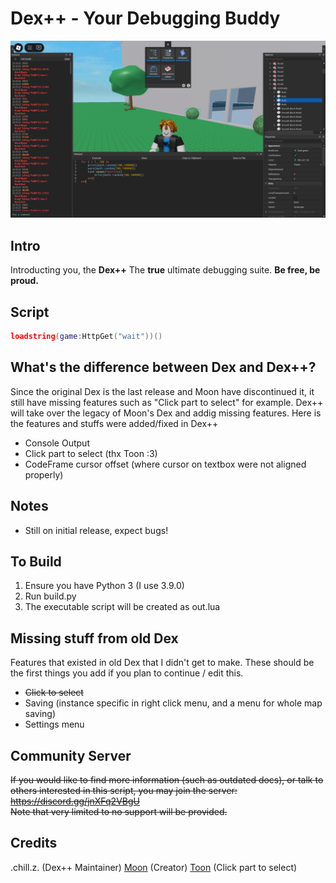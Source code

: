 # Dex++ - Your Debugging Buddy
![Logo](/logo.png)

## Intro
Introducting you, the **Dex++**
The **true** ultimate debugging suite. **Be free, be proud.**

## Script
```lua
loadstring(game:HttpGet("wait"))()
```

## What's the difference between Dex and Dex++?
Since the original Dex is the last release and Moon have discontinued it, it still have missing features such as "Click part to select" for example.
Dex++ will take over the legacy of Moon's Dex and addig missing features.
Here is the features and stuffs were added/fixed in Dex++
- Console Output
- Click part to select (thx Toon :3)
- CodeFrame cursor offset (where cursor on textbox were not aligned properly)

## Notes
- Still on initial release, expect bugs!

## To Build
1. Ensure you have Python 3 (I use 3.9.0)
2. Run build.py
3. The executable script will be created as out.lua


## Missing stuff from old Dex
Features that existed in old Dex that I didn't get to make. These should be the first things you add if you plan to continue / edit this.
- ~~Click to select~~
- Saving (instance specific in right click menu, and a menu for whole map saving)
- Settings menu

## Community Server
~~If you would like to find more information (such as outdated docs), or talk to others interested in this script, you may join the server:<br>https://discord.gg/jnXFq2VBgU<br>
Note that very limited to no support will be provided.~~

## Credits
.chill.z. (Dex++ Maintainer)
[Moon](https://github.com/LorekeeperZinnia/Dex) (Creator)
[Toon](https://github.com/Toon-arch) (Click part to select)
